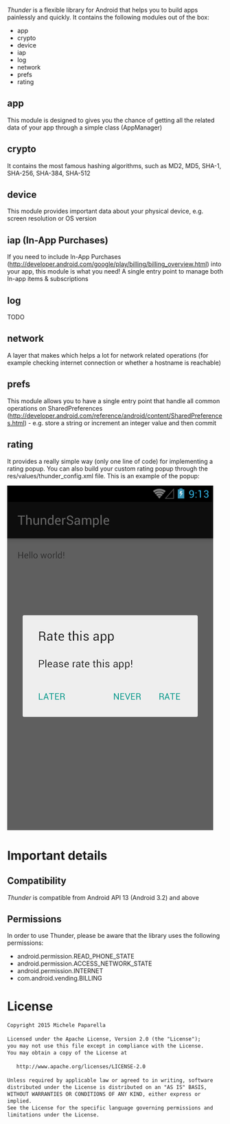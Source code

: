 *Thunder* is a flexible library for Android that helps you to build apps painlessly and quickly. It contains the following modules out of the box:
- app
- crypto
- device
- iap 
- log
- network
- prefs
- rating

app
--------------
This module is designed to gives you the chance of getting all the related data of your app through a simple class (AppManager)

crypto
--------------
It contains the most famous hashing algorithms, such as MD2, MD5, SHA-1, SHA-256, SHA-384, SHA-512

device
--------------
This module provides important data about your physical device, e.g. screen resolution or OS version

iap (In-App Purchases)
--------------
If you need to include In-App Purchases (http://developer.android.com/google/play/billing/billing_overview.html) into your app, this module is what you need! A single entry point to manage both In-app items & subscriptions

log
--------------
TODO

network
--------------
A layer that makes which helps a lot for network related operations (for example checking internet connection or whether a hostname is reachable)

prefs
--------------
This module allows you to have a single entry point that handle all common operations on SharedPreferences (http://developer.android.com/reference/android/content/SharedPreferences.html) - e.g. store a string or increment an integer value and then commit

rating
--------------
It provides a really simple way (only one line of code) for implementing a rating popup. You can also build your custom rating popup through the res/values/thunder_config.xml file.
This is an example of the popup:

![alt tag](doc/rating_popup.png)

Important details
========

Compatibility
--------------
*Thunder* is compatible from Android API 13 (Android 3.2) and above

Permissions
--------------
In order to use Thunder, please be aware that the library uses the following permissions:

- android.permission.READ_PHONE_STATE
- android.permission.ACCESS_NETWORK_STATE
- android.permission.INTERNET
- com.android.vending.BILLING

License
==============
	Copyright 2015 Michele Paparella

	Licensed under the Apache License, Version 2.0 (the "License");
	you may not use this file except in compliance with the License.
	You may obtain a copy of the License at

	   http://www.apache.org/licenses/LICENSE-2.0

	Unless required by applicable law or agreed to in writing, software
	distributed under the License is distributed on an "AS IS" BASIS,
	WITHOUT WARRANTIES OR CONDITIONS OF ANY KIND, either express or implied.
	See the License for the specific language governing permissions and
	limitations under the License.
